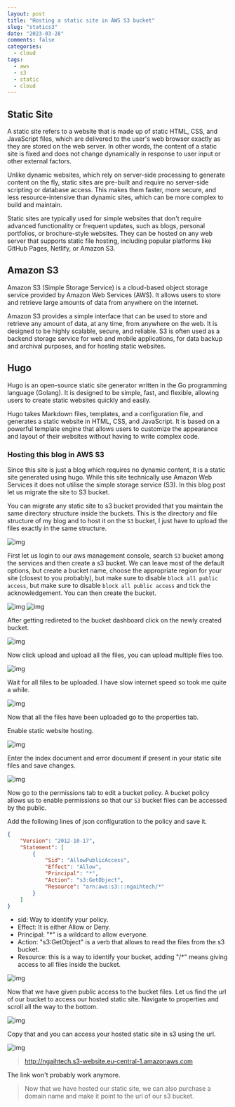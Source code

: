 ```yaml
---
layout: post
title: "Hosting a static site in AWS S3 bucket" 
slug: "statics3"
date: "2023-03-28"
comments: false
categories:
  - cloud
tags:
  - aws
  - s3
  - static
  - cloud
---
```


## Static Site
A static site refers to a website that is made up of static HTML, CSS, and JavaScript files, which are delivered to the user's web browser exactly as they are stored on the web server. In other words, the content of a static site is fixed and does not change dynamically in response to user input or other external factors.

Unlike dynamic websites, which rely on server-side processing to generate content on the fly, static sites are pre-built and require no server-side scripting or database access. This makes them faster, more secure, and less resource-intensive than dynamic sites, which can be more complex to build and maintain.

Static sites are typically used for simple websites that don't require advanced functionality or frequent updates, such as blogs, personal portfolios, or brochure-style websites. They can be hosted on any web server that supports static file hosting, including popular platforms like GitHub Pages, Netlify, or Amazon S3.

## Amazon S3

Amazon S3 (Simple Storage Service) is a cloud-based object storage service provided by Amazon Web Services (AWS). It allows users to store and retrieve large amounts of data from anywhere on the internet.

Amazon S3 provides a simple interface that can be used to store and retrieve any amount of data, at any time, from anywhere on the web. It is designed to be highly scalable, secure, and reliable. S3 is often used as a backend storage service for web and mobile applications, for data backup and archival purposes, and for hosting static websites.

## Hugo 
Hugo is an open-source static site generator written in the Go programming language (Golang). It is designed to be simple, fast, and flexible, allowing users to create static websites quickly and easily.

Hugo takes Markdown files, templates, and a configuration file, and generates a static website in HTML, CSS, and JavaScript. It is based on a powerful template engine that allows users to customize the appearance and layout of their websites without having to write complex code.

### Hosting this blog in AWS S3
Since this site is just a blog which requires no dynamic content, it is a static site generated using hugo. While this site technically use Amazon Web Services it does not utilise the simple storage service (S3). In this blog post let us migrate the site to S3 bucket.

You can migrate any static site to s3 bucket provided that you maintain the same directory structure inside the buckets. This is the directory and file structure of my blog and to host it on the ```S3``` bucket, I just have to upload the files exactly in the same structure. 

![img](/images/statics3/files.png)

First let us login to our aws management console, search ```S3``` bucket among the services and then create a s3 bucket. We can leave most of the default options, but create a bucket name, choose the appropriate region for your site (closest to you probably), but make sure to disable ```block all public access```, but make sure to disable ```block all public access``` and tick the acknowledgement. You can then create the bucket.

![img](/images/statics3/createbucket.png)
![img](/images/statics3/disableblock.png)

After getting redireted to the bucket dashboard click on the newly created bucket.

![img](/images/statics3/bucket.png)

Now click upload and upload all the files, you can upload multiple files too.

![img](/images/statics3/addfiles.png)

Wait for all files to be uploaded. I have slow internet speed so took me quite a while.

![img](/images/statics3/uploading.png)

Now that all the files have been uploaded go to the properties tab.

Enable static website hosting.

![img](/images/statics3/enablestatic.png)

Enter the index document and error document if present in your static site files and save changes.

![img](/images/statics3/enterindex.png)

Now go to the permissions tab to edit a bucket policy. A bucket policy allows us to enable permissions so that our ```S3``` bucket files can be accessed by the public.

Add the following lines of json configuration to the policy and save it.


```json
{
    "Version": "2012-10-17",
    "Statement": [
        {
            "Sid": "AllowPublicAccess",
            "Effect": "Allow",
            "Principal": "*",
            "Action": "s3:GetObject",
            "Resource": "arn:aws:s3:::ngaihtech/*"
        }
    ]
}
```
- sid: Way to identify your policy.
- Effect: It is either Allow or Deny. 
- Principal: "*" is a wildcard to allow everyone.
- Action: "s3:GetObject" is a verb that allows to read the files from the s3 bucket.
- Resource: this is a way to identify your bucket, adding "/*" means giving access to all files inside the bucket.

![img](/images/statics3/editpolicy.png)


Now that we have given public access to the bucket files. Let us find the url of our bucket to access our hosted static site. Navigate to properties and scroll all the way to the bottom.

![img](/images/statics3/properties.png)

Copy that and you can access your hosted static site in s3 using the url.

![img](/images/statics3/web.png)

> http://ngaihtech.s3-website.eu-central-1.amazonaws.com

The link won't probably work anymore.

> Now that we have hosted our static site, we can also purchase a domain name and make it point to the url of our s3 bucket.




